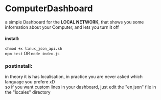# ComputerDashboard
a simple Dashboard for the **LOCAL NETWORK**, that shows you some information about your Computer, and lets you turn it off

#### install:  
```chmod +x linux_json_api.sh```  
```npm test``` OR ```node index.js```

### postinstall:  
in theory it is has localisation, in practice you are never asked which language you prefere xD  
so if you want custom lines in your dashboard, just edit the "en.json" file in the "locales" directory
